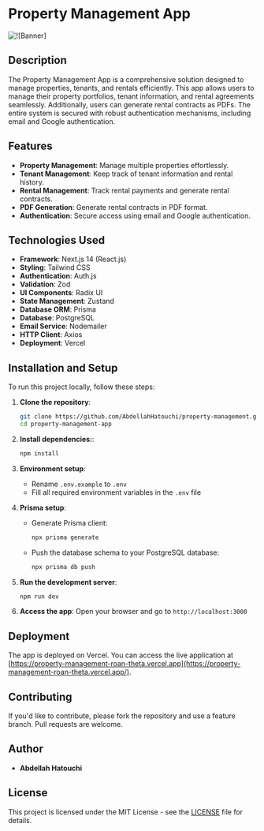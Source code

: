 # Property Management App

![![Banner]](https://banners.beyondco.de/Property%20Management.png?theme=light&packageManager=&packageName=https%3A%2F%2Fgithub.com%2FAbdellahHatouchi%2Fproperty-management.git&pattern=architect&style=style_1&description=&md=1&showWatermark=0&fontSize=100px&images=puzzle&widths=400&heights=400)

## Description

The Property Management App is a comprehensive solution designed to manage properties, tenants, and rentals efficiently. This app allows users to manage their property portfolios, tenant information, and rental agreements seamlessly. Additionally, users can generate rental contracts as PDFs. The entire system is secured with robust authentication mechanisms, including email and Google authentication.

## Features

- **Property Management**: Manage multiple properties effortlessly.
- **Tenant Management**: Keep track of tenant information and rental history.
- **Rental Management**: Track rental payments and generate rental contracts.
- **PDF Generation**: Generate rental contracts in PDF format.
- **Authentication**: Secure access using email and Google authentication.

## Technologies Used

- **Framework**: Next.js 14 (React.js)
- **Styling**: Tailwind CSS
- **Authentication**: Auth.js
- **Validation**: Zod
- **UI Components**: Radix UI
- **State Management**: Zustand
- **Database ORM**: Prisma
- **Database**: PostgreSQL
- **Email Service**: Nodemailer
- **HTTP Client**: Axios
- **Deployment**: Vercel

## Installation and Setup

To run this project locally, follow these steps:

1. **Clone the repository**:
   ```bash
   git clone https://github.com/AbdellahHatouchi/property-management.git
   cd property-management-app

2. **Install dependencies:**:
   ```bash
   npm install

3. **Environment setup**:
   - Rename `.env.example` to `.env`
   - Fill all required environment variables in the `.env` file

4. **Prisma setup**:
   - Generate Prisma client:
     ```bash
     npx prisma generate
     ```
   - Push the database schema to your PostgreSQL database:
     ```bash
     npx prisma db push
     ```

5. **Run the development server**:
   ```bash
   npm run dev

6. **Access the app**: Open your browser and go to `http://localhost:3000`

## Deployment

The app is deployed on Vercel. You can access the live application at [https://property-management-roan-theta.vercel.app](https://property-management-roan-theta.vercel.app/).

## Contributing

If you'd like to contribute, please fork the repository and use a feature branch. Pull requests are welcome.

## Author

- **Abdellah Hatouchi**

## License

This project is licensed under the MIT License - see the [LICENSE](LICENSE) file for details.


